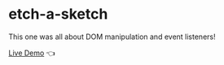 # etch-a-sketch

This one was all about DOM manipulation and event listeners!

[Live Demo](https://troywickliffe.github.io/etch-a-sketch/) :point_left:
